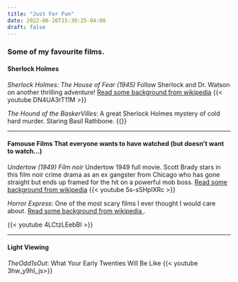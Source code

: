 ```yaml
---
title: "Just For Fun"
date: 2022-06-26T15:39:25-04:00
draft: false
---
```

### Some of my favourite films.

#### Sherlock Holmes

_Sherlock Holmes: The House of Fear (1945)_
Follow Sherlock and Dr. Watson on another thrilling adventure!
[Read some background from wikipedia](https://en.wikipedia.org/wiki/The_House_of_Fear_1945)
{{< youtube DN4UA3rT11M >}}


_The Hound of the BaskerVilles_: A great Sherlock Holmes mystery of cold hard murder. Staring Basil Rathbone.
{{<youtube AwKv0fkFZ54>}}

---

#### Famouse Films That everyone wants to have watched (but doesn't want to watch...)

_Undertow (1949) Film noir_
Undertow 1949 full movie. Scott Brady stars in this film noir crime drama as an ex gangster from Chicago who has gone straight but ends up framed for the hit on a powerful mob boss.
[Read some background from wikipedia](https://en.wikipedia.org/wiki/Undertow_(1949_film))
{{< youtube 5s-sSHplXRc >}}



_Horror Express_: One of the most scary films I ever thought I would care about. [Read some background from wikipedia ](https://en.wikipedia.org/wiki/Horror_Express).

{{< youtube 4LCtzLEebBI >}}

---

#### Light Viewing

_TheOdd1sOut_: What Your Early Twenties Will Be Like
{{< youtube 3hw_y9hI_js>}}


